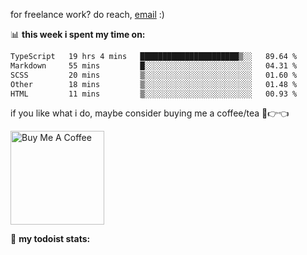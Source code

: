 for freelance work? do reach, [email](mailto:abhishknads.work@gmail.com) :)

📊 **this week i spent my time on:**
<!--START_SECTION:waka-->

```txt
TypeScript   19 hrs 4 mins   ██████████████████████▒░░   89.64 %
Markdown     55 mins         █░░░░░░░░░░░░░░░░░░░░░░░░   04.31 %
SCSS         20 mins         ▒░░░░░░░░░░░░░░░░░░░░░░░░   01.60 %
Other        18 mins         ▒░░░░░░░░░░░░░░░░░░░░░░░░   01.48 %
HTML         11 mins         ▒░░░░░░░░░░░░░░░░░░░░░░░░   00.93 %
```

<!--END_SECTION:waka-->

if you like what i do, maybe consider buying me a coffee/tea 🥺👉👈

<a href="https://www.buymeacoffee.com/abhisheknaiidu" target="_blank"><img src="https://cdn.buymeacoffee.com/buttons/v2/default-red.png" alt="Buy Me A Coffee" width="150" ></a>

🚧 **my todoist stats:**
